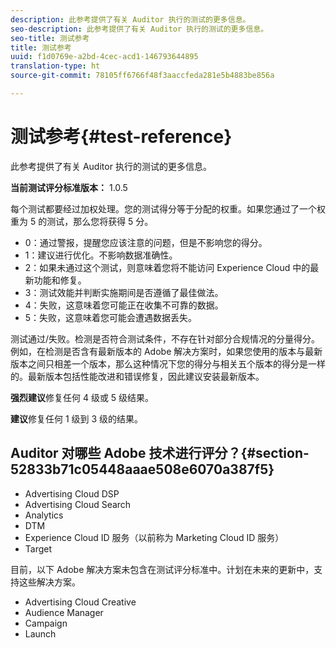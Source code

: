 ```yaml
---
description: 此参考提供了有关 Auditor 执行的测试的更多信息。
seo-description: 此参考提供了有关 Auditor 执行的测试的更多信息。
seo-title: 测试参考
title: 测试参考
uuid: f1d0769e-a2bd-4cec-acd1-146793644895
translation-type: ht
source-git-commit: 78105ff6766f48f3aaccfeda281e5b4883be856a

---
```



# 测试参考{#test-reference}

此参考提供了有关 Auditor 执行的测试的更多信息。

**当前测试评分标准版本：** 1.0.5

每个测试都要经过加权处理。您的测试得分等于分配的权重。如果您通过了一个权重为 5 的测试，那么您将获得 5 分。

* 0：通过警报，提醒您应该注意的问题，但是不影响您的得分。
* 1：建议进行优化。不影响数据准确性。
* 2：如果未通过这个测试，则意味着您将不能访问 Experience Cloud 中的最新功能和修复。
* 3：测试效能并判断实施期间是否遵循了最佳做法。
* 4：失败，这意味着您可能正在收集不可靠的数据。
* 5：失败，这意味着您可能会遭遇数据丢失。

测试通过/失败。检测是否符合测试条件，不存在针对部分合规情况的分量得分。例如，在检测是否含有最新版本的 Adobe 解决方案时，如果您使用的版本与最新版本之间只相差一个版本，那么这种情况下您的得分与相关五个版本的得分是一样的。最新版本包括性能改进和错误修复，因此建议安装最新版本。

**强烈建议**&#x200B;修复任何 4 级或 5 级结果。

**建议**&#x200B;修复任何 1 级到 3 级的结果。

## Auditor 对哪些 Adobe 技术进行评分？{#section-52833b71c05448aaae508e6070a387f5}

* Advertising Cloud DSP
* Advertising Cloud Search
* Analytics
* DTM
* Experience Cloud ID 服务（以前称为 Marketing Cloud ID 服务）
* Target

目前，以下 Adobe 解决方案未包含在测试评分标准中。计划在未来的更新中，支持这些解决方案。

* Advertising Cloud Creative
* Audience Manager
* Campaign
* Launch
